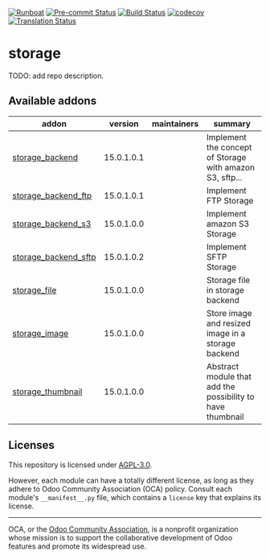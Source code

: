 
[![Runboat](https://img.shields.io/badge/runboat-Try%20me-875A7B.png)](https://runboat.odoo-community.org/builds?repo=OCA/storage&target_branch=15.0)
[![Pre-commit Status](https://github.com/OCA/storage/actions/workflows/pre-commit.yml/badge.svg?branch=15.0)](https://github.com/OCA/storage/actions/workflows/pre-commit.yml?query=branch%3A15.0)
[![Build Status](https://github.com/OCA/storage/actions/workflows/test.yml/badge.svg?branch=15.0)](https://github.com/OCA/storage/actions/workflows/test.yml?query=branch%3A15.0)
[![codecov](https://codecov.io/gh/OCA/storage/branch/15.0/graph/badge.svg)](https://codecov.io/gh/OCA/storage)
[![Translation Status](https://translation.odoo-community.org/widgets/storage-15-0/-/svg-badge.svg)](https://translation.odoo-community.org/engage/storage-15-0/?utm_source=widget)

<!-- /!\ do not modify above this line -->

# storage

TODO: add repo description.

<!-- /!\ do not modify below this line -->

<!-- prettier-ignore-start -->

[//]: # (addons)

Available addons
----------------
addon | version | maintainers | summary
--- | --- | --- | ---
[storage_backend](storage_backend/) | 15.0.1.0.1 |  | Implement the concept of Storage with amazon S3, sftp...
[storage_backend_ftp](storage_backend_ftp/) | 15.0.1.0.1 |  | Implement FTP Storage
[storage_backend_s3](storage_backend_s3/) | 15.0.1.0.0 |  | Implement amazon S3 Storage
[storage_backend_sftp](storage_backend_sftp/) | 15.0.1.0.2 |  | Implement SFTP Storage
[storage_file](storage_file/) | 15.0.1.0.0 |  | Storage file in storage backend
[storage_image](storage_image/) | 15.0.1.0.0 |  | Store image and resized image in a storage backend
[storage_thumbnail](storage_thumbnail/) | 15.0.1.0.0 |  | Abstract module that add the possibility to have thumbnail

[//]: # (end addons)

<!-- prettier-ignore-end -->

## Licenses

This repository is licensed under [AGPL-3.0](LICENSE).

However, each module can have a totally different license, as long as they adhere to Odoo Community Association (OCA)
policy. Consult each module's `__manifest__.py` file, which contains a `license` key
that explains its license.

----
OCA, or the [Odoo Community Association](http://odoo-community.org/), is a nonprofit
organization whose mission is to support the collaborative development of Odoo features
and promote its widespread use.
